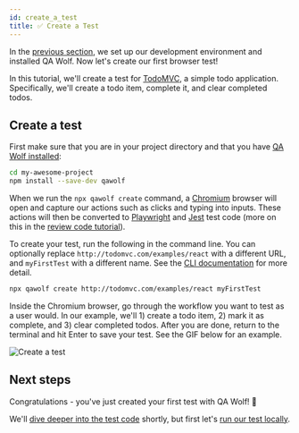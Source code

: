 ```yaml
---
id: create_a_test
title: ✅ Create a Test
---
```


In the [previous section](get_started), we set up our development environment and installed QA Wolf. Now let's create our first browser test!

In this tutorial, we'll create a test for [TodoMVC](http://todomvc.com/examples/react), a simple todo application. Specifically, we'll create a todo item, complete it, and clear completed todos.

## Create a test

First make sure that you are in your project directory and that you have [QA Wolf installed](get_started#install-qa-wolf):

```bash
cd my-awesome-project
npm install --save-dev qawolf
```

When we run the `npx qawolf create` command, a [Chromium](https://www.chromium.org/Home) browser will open and capture our actions such as clicks and typing into inputs. These actions will then be converted to [Playwright](https://pptr.dev/) and [Jest](https://jestjs.io/) test code (more on this in the [review code tutorial](review_test_code)).

To create your test, run the following in the command line. You can optionally replace `http://todomvc.com/examples/react` with a different URL, and `myFirstTest` with a different name. See the [CLI documentation](cli#npx-qawolf-create-url-name) for more detail.

```bash
npx qawolf create http://todomvc.com/examples/react myFirstTest
```

Inside the Chromium browser, go through the workflow you want to test as a user would. In our example, we'll 1) create a todo item, 2) mark it as complete, and 3) clear completed todos. After you are done, return to the terminal and hit Enter to save your test. See the GIF below for an example.

![Create a test](https://storage.googleapis.com/docs.qawolf.com/tutorials/create-my-first-test-small.gif)

## Next steps

Congratulations - you've just created your first test with QA Wolf! 🎉

We'll [dive deeper into the test code](review_test_code) shortly, but first let's [run our test locally](run_a_test_locally).
